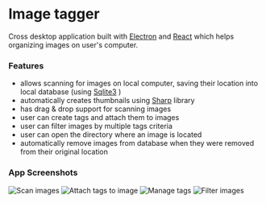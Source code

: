 # Image tagger
Cross desktop application built with [Electron](http://electron.atom.io/) and [React](https://facebook.github.io/react/)
which helps organizing images on user's computer.

### Features

*  allows scanning for images on local computer, saving their location into local database (using [Sqlite3](https://github.com/mapbox/node-sqlite3) )
*  automatically creates thumbnails using [Sharp](https://github.com/lovell/sharp) library
*  has drag & drop support for scanning images
*  user can create tags and attach them to images
*  user can filter images by multiple tags criteria
*  user can open the directory where an image is located
*  automatically remove images from database when they were removed from their original location

### App Screenshots
![Scan images](https://raw.githubusercontent.com/catalin-testenv/electron_image_tagger/master/app_snapshots/1_scan_images.jpg "Scan images")
![Attach tags to image](https://raw.githubusercontent.com/catalin-testenv/electron_image_tagger/master/app_snapshots/2_attach_tags_to_image.jpg "Attach tags to image")
![Manage tags](https://raw.githubusercontent.com/catalin-testenv/electron_image_tagger/master/app_snapshots/3_manage_tags.jpg "Manage tags")
![Filter images](https://raw.githubusercontent.com/catalin-testenv/electron_image_tagger/master/app_snapshots/4_filter_images.jpg "Filter images")


